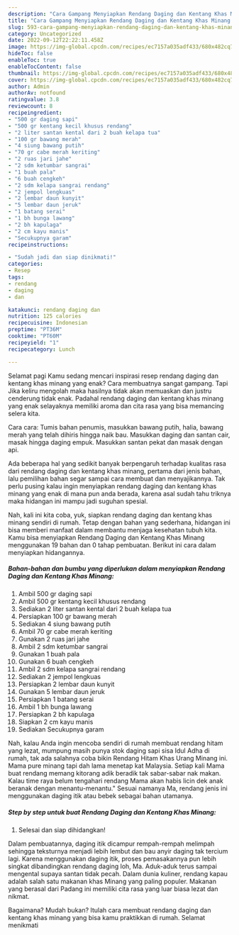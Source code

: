 ```yaml
---
description: "Cara Gampang Menyiapkan Rendang Daging dan Kentang Khas Minang yang Bikin Ngiler "
title: "Cara Gampang Menyiapkan Rendang Daging dan Kentang Khas Minang yang Bikin Ngiler "
slug: 593-cara-gampang-menyiapkan-rendang-daging-dan-kentang-khas-minang-yang-bikin-ngiler
category: Uncategorized
date: 2022-09-12T22:22:11.458Z
image: https://img-global.cpcdn.com/recipes/ec7157a035adf433/680x482cq70/rendang-daging-dan-kentang-khas-minang-foto-resep-utama.jpg
hideToc: false
enableToc: true
enableTocContent: false
thumbnail: https://img-global.cpcdn.com/recipes/ec7157a035adf433/680x482cq70/rendang-daging-dan-kentang-khas-minang-foto-resep-utama.jpg
cover: https://img-global.cpcdn.com/recipes/ec7157a035adf433/680x482cq70/rendang-daging-dan-kentang-khas-minang-foto-resep-utama.jpg
author: Admin
authorAv: notfound
ratingvalue: 3.8
reviewcount: 8
recipeingredient:
- "500 gr daging sapi"
- "500 gr kentang kecil khusus rendang"
- "2 liter santan kental dari 2 buah kelapa tua"
- "100 gr bawang merah"
- "4 siung bawang putih"
- "70 gr cabe merah keriting"
- "2 ruas jari jahe"
- "2 sdm ketumbar sangrai"
- "1 buah pala"
- "6 buah cengkeh"
- "2 sdm kelapa sangrai rendang"
- "2 jempol lengkuas"
- "2 lembar daun kunyit"
- "5 lembar daun jeruk"
- "1 batang serai"
- "1 bh bunga lawang"
- "2 bh kapulaga"
- "2 cm kayu manis"
- "Secukupnya garam"
recipeinstructions:

- "Sudah jadi dan siap dinikmati!"
categories:
- Resep
tags:
- rendang
- daging
- dan

katakunci: rendang daging dan 
nutrition: 125 calories
recipecuisine: Indonesian
preptime: "PT36M"
cooktime: "PT60M"
recipeyield: "1"
recipecategory: Lunch

---
```



Selamat pagi Kamu sedang mencari inspirasi resep rendang daging dan kentang khas minang yang enak? Cara membuatnya sangat gampang. Tapi Jika keliru mengolah maka hasilnya tidak akan memuaskan dan justru cenderung tidak enak. Padahal rendang daging dan kentang khas minang yang enak selayaknya memiliki aroma dan cita rasa yang bisa memancing selera kita.


Cara cara: Tumis bahan penumis, masukkan bawang putih, halia, bawang merah yang telah dihiris hingga naik bau. Masukkan daging dan santan cair, masak hingga daging empuk. Masukkan santan pekat dan masak dengan api.

Ada beberapa hal yang sedikit banyak berpengaruh terhadap kualitas rasa dari rendang daging dan kentang khas minang, pertama dari jenis bahan, lalu pemilihan bahan segar sampai cara membuat dan menyajikannya. Tak perlu pusing kalau ingin menyiapkan rendang daging dan kentang khas minang yang enak di mana pun anda berada, karena asal sudah tahu triknya maka hidangan ini mampu jadi suguhan spesial.


Nah, kali ini kita coba, yuk, siapkan rendang daging dan kentang khas minang sendiri di rumah. Tetap dengan bahan yang sederhana, hidangan ini bisa memberi manfaat dalam membantu menjaga kesehatan tubuh kita. Kamu bisa menyiapkan Rendang Daging dan Kentang Khas Minang menggunakan 19 bahan dan 0 tahap pembuatan. Berikut ini cara dalam menyiapkan hidangannya.

<!--inarticleads1-->

##### Bahan-bahan dan bumbu yang diperlukan dalam menyiapkan Rendang Daging dan Kentang Khas Minang:

1. Ambil 500 gr daging sapi
1. Ambil 500 gr kentang kecil khusus rendang
1. Sediakan 2 liter santan kental dari 2 buah kelapa tua
1. Persiapkan 100 gr bawang merah
1. Sediakan 4 siung bawang putih
1. Ambil 70 gr cabe merah keriting
1. Gunakan 2 ruas jari jahe
1. Ambil 2 sdm ketumbar sangrai
1. Gunakan 1 buah pala
1. Gunakan 6 buah cengkeh
1. Ambil 2 sdm kelapa sangrai rendang
1. Sediakan 2 jempol lengkuas
1. Persiapkan 2 lembar daun kunyit
1. Gunakan 5 lembar daun jeruk
1. Persiapkan 1 batang serai
1. Ambil 1 bh bunga lawang
1. Persiapkan 2 bh kapulaga
1. Siapkan 2 cm kayu manis
1. Sediakan Secukupnya garam


Nah, kalau Anda ingin mencoba sendiri di rumah membuat rendang hitam yang lezat, mumpung masih punya stok daging sapi sisa Idul Adha di rumah, tak ada salahnya coba bikin Rendang Hitam Khas Urang Minang ini. Mama pure minang tapi dah lama menetap kat Malaysia. Setiap kali Mama buat rendang memang kitorang adik beradik tak sabar-sabar nak makan. Kalau time raya belum tengahari rendang Mama akan habis licin dek anak beranak dengan menantu-menantu.&#34; Sesuai namanya Ma, rendang jenis ini menggunakan daging itik atau bebek sebagai bahan utamanya. 

<!--inarticleads2-->

##### Step by step untuk buat Rendang Daging dan Kentang Khas Minang:


1. Selesai dan siap dihidangkan!

Dalam pembuatannya, daging itik dicampur rempah-rempah melimpah sehingga teksturnya menjadi lebih lembut dan bau anyir daging tak tercium lagi. Karena menggunakan daging itik, proses pemasakannya pun lebih singkat dibandingkan rendang daging loh, Ma. Aduk-aduk terus sampai mengental supaya santan tidak pecah. Dalam dunia kuliner, rendang kapau adalah salah satu makanan khas Minang yang paling populer. Makanan yang berasal dari Padang ini memiliki cita rasa yang luar biasa lezat dan nikmat. 

Bagaimana? Mudah bukan? Itulah cara membuat rendang daging dan kentang khas minang yang bisa kamu praktikkan di rumah. Selamat menikmati

